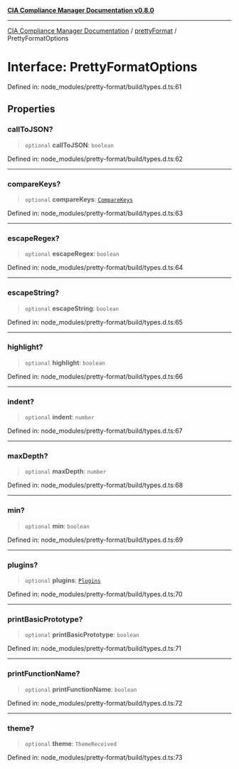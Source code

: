 [**CIA Compliance Manager Documentation v0.8.0**](../../../README.md)

***

[CIA Compliance Manager Documentation](../../../globals.md) / [prettyFormat](../README.md) / PrettyFormatOptions

# Interface: PrettyFormatOptions

Defined in: node\_modules/pretty-format/build/types.d.ts:61

## Properties

### callToJSON?

> `optional` **callToJSON**: `boolean`

Defined in: node\_modules/pretty-format/build/types.d.ts:62

***

### compareKeys?

> `optional` **compareKeys**: [`CompareKeys`](../type-aliases/CompareKeys.md)

Defined in: node\_modules/pretty-format/build/types.d.ts:63

***

### escapeRegex?

> `optional` **escapeRegex**: `boolean`

Defined in: node\_modules/pretty-format/build/types.d.ts:64

***

### escapeString?

> `optional` **escapeString**: `boolean`

Defined in: node\_modules/pretty-format/build/types.d.ts:65

***

### highlight?

> `optional` **highlight**: `boolean`

Defined in: node\_modules/pretty-format/build/types.d.ts:66

***

### indent?

> `optional` **indent**: `number`

Defined in: node\_modules/pretty-format/build/types.d.ts:67

***

### maxDepth?

> `optional` **maxDepth**: `number`

Defined in: node\_modules/pretty-format/build/types.d.ts:68

***

### min?

> `optional` **min**: `boolean`

Defined in: node\_modules/pretty-format/build/types.d.ts:69

***

### plugins?

> `optional` **plugins**: [`Plugins`](../type-aliases/Plugins.md)

Defined in: node\_modules/pretty-format/build/types.d.ts:70

***

### printBasicPrototype?

> `optional` **printBasicPrototype**: `boolean`

Defined in: node\_modules/pretty-format/build/types.d.ts:71

***

### printFunctionName?

> `optional` **printFunctionName**: `boolean`

Defined in: node\_modules/pretty-format/build/types.d.ts:72

***

### theme?

> `optional` **theme**: `ThemeReceived`

Defined in: node\_modules/pretty-format/build/types.d.ts:73
